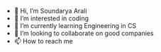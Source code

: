 - 👋 Hi, I’m Soundarya Arali
- 👀 I’m interested in coding
- 🌱 I’m currently learning Engineering in CS
- 💞️ I’m looking to collaborate on good companies
- 📫 How to reach me

<!---
soundarya-17/soundarya-17 is a ✨ special ✨ repository because its `README.md` (this file) appears on your GitHub profile.
You can click the Preview link to take a look at your changes.
--->
